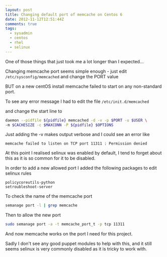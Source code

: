 ```yaml
---
layout: post
title: Changing default port of memcache on Centos 6
date: 2012-11-12T12:51:44Z
comments: true
tags:
  - sysadmin
  - centos
  - rhel
  - selinux
---
```


One of those things that just took me a lot longer than I expected...

Changing memcache port seems simple enough - just edit
`/etc/sysconfig/memcached` and change the PORT value

BUT on a new centOS install memcache failed to start on any non-standard port.

<!--more-->

To see any error message I had to edit the file `/etc/init.d/memcached`

and change the start line to

```bash
daemon --pidfile ${pidfile} memcached -d -v -p $PORT -u $USER \
-m $CACHESIZE -c $MAXCONN -P ${pidfile} $OPTIONS
```

Just adding the -v makes output verbose and I could see an error like

`memcache failed to listen on TCP port 11311 : Permission denied`

At this point I realised selinux was enabled by default, I tend to forget about this as it is so common for it to be disabled.

In order to add a new allowed port I added the following packages to edit selinux rules

```
policycoreutils-python
setroubleshoot-server
```

To check the name of the memcache port

```bash
semanage port -l | grep memcache
```

Then to allow the new port

```bash
sudo semanage port -a -t memcache_port_t -p tcp 11311
```

And now memcache works on the port I need for this project.

Sadly I don't see any good puppet modules to help with this, and it still seems selinux is very commonly disabled as it is tricky to work with.

